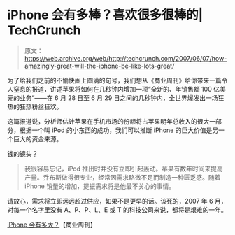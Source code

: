 # iPhone 会有多棒？喜欢很多很棒的| TechCrunch

> 原文：<https://web.archive.org/web/http://techcrunch.com/2007/06/07/how-amazingly-great-will-the-iphone-be-like-lots-great/>

为了给我们之前的不愉快画上圆满的句号，我们想从《商业周刊》给你带来一篇令人窒息的报道，讲述苹果将如何在几秒钟内增加一项“全新的、年销售额 100 亿美元的业务”——在 6 月 28 日至 6 月 29 日之间的几秒钟内，全世界爆发出一场狂热的狂热粉丝狂欢。

这篇报道说，分析师估计苹果在手机市场的份额将占苹果明年总收入的很大一部分，根据一个叫 iPod 的小东西的成功，我们可以推断 iPhone 的巨大价值是另一个巨大的资金来源。

钱的镜头？

> 我很容易忘记，iPod 推出时并没有立即引起轰动。苹果有数年时间来提高产量。乔布斯做得很专业，经常因需求略微不足而制造一种匮乏感。随着 iPhone 销量的增加，提振需求将是他最不关心的事情。

请放心，需求将立即远远超过供应，如果不是更早的话。该死的，2007 年 6 月，对每一个名字里没有 A、P、P、L、E 或 T 的科技公司来说，都将是艰难的一年。

[iPhone 会有多大？](https://web.archive.org/web/20140720151337/http://www.businessweek.com/technology/content/jun2007/tc20070606_154290.htm)【商业周刊】